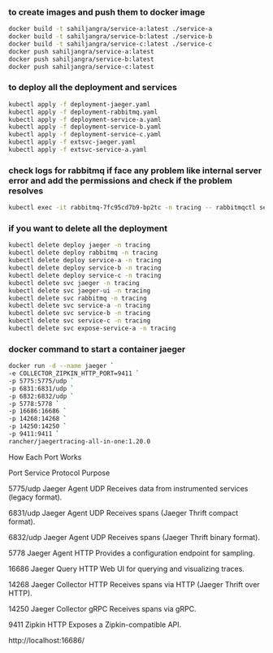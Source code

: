 ### to create images and push them to docker image 

```bash
docker build -t sahiljangra/service-a:latest ./service-a
docker build -t sahiljangra/service-b:latest ./service-b
docker build -t sahiljangra/service-c:latest ./service-c
docker push sahiljangra/service-a:latest
docker push sahiljangra/service-b:latest
docker push sahiljangra/service-c:latest
```

### to deploy all the deployment and services
```bash
kubectl apply -f deployment-jaeger.yaml
kubectl apply -f deployment-rabbitmq.yaml
kubectl apply -f deployment-service-a.yaml
kubectl apply -f deployment-service-b.yaml
kubectl apply -f deployment-service-c.yaml
kubectl apply -f extsvc-jaeger.yaml
kubectl apply -f extsvc-service-a.yaml
```
### check logs for rabbitmq if face any problem like internal server error and add the permissions and check if the problem resolves

```bash
kubectl exec -it rabbitmq-7fc95cd7b9-bp2tc -n tracing -- rabbitmqctl set_permissions -p / sahil ".*" ".*" ".*"
```
### if you want to delete all the deployment 
```bash
kubectl delete deploy jaeger -n tracing
kubectl delete deploy rabbitmq -n tracing
kubectl delete deploy service-a -n tracing
kubectl delete deploy service-b -n tracing
kubectl delete deploy service-c -n tracing
kubectl delete svc jaeger -n tracing
kubectl delete svc jaeger-ui -n tracing
kubectl delete svc rabbitmq -n tracing
kubectl delete svc service-a -n tracing
kubectl delete svc service-b -n tracing
kubectl delete svc service-c -n tracing
kubectl delete svc expose-service-a -n tracing
```
### docker command to start a container jaeger
```bash
docker run -d --name jaeger `
-e COLLECTOR_ZIPKIN_HTTP_PORT=9411 `
-p 5775:5775/udp `
-p 6831:6831/udp `
-p 6832:6832/udp `
-p 5778:5778 `
-p 16686:16686 `
-p 14268:14268 `
-p 14250:14250 `
-p 9411:9411 `
rancher/jaegertracing-all-in-one:1.20.0
```


How Each Port Works

Port		  Service		     Protocol Purpose

5775/udp	Jaeger Agent	     UDP	    Receives data from instrumented services (legacy format).

6831/udp	Jaeger Agent	     UDP	    Receives spans (Jaeger Thrift compact format).

6832/udp	Jaeger Agent	     UDP	    Receives spans (Jaeger Thrift binary format).

5778		  Jaeger Agent	     HTTP	    Provides a configuration endpoint for sampling.

16686		  Jaeger Query	     HTTP	    Web UI for querying and visualizing traces.

14268		  Jaeger Collector   HTTP	    Receives spans via HTTP (Jaeger Thrift over HTTP).

14250		  Jaeger Collector   gRPC	    Receives spans via gRPC.

9411		  Zipkin 		         HTTP	    Exposes a Zipkin-compatible API.


http://localhost:16686/

